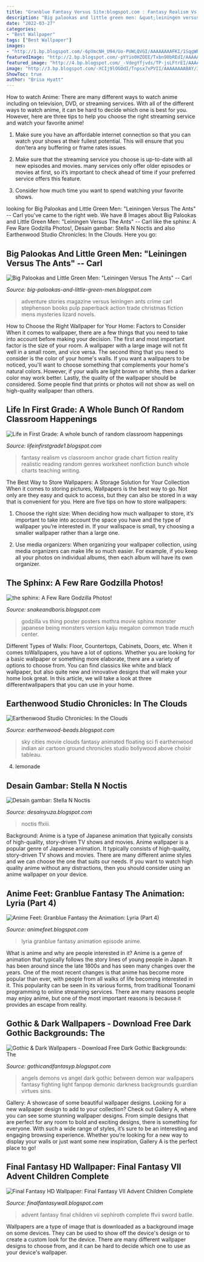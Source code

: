 ```yaml
---
title: "Granblue Fantasy Versus Site:blogspot.com : Fantasy Realism Vs Classroom Anchor Grade Chart Fiction Reality Realistic Reading Random Genres Worksheet Nonfiction Bunch Whole Charts Teaching Writing"
description: "Big palookas and little green men: &quot;leiningen versus the ants&quot; -- carl"
date: "2022-03-27"
categories:
- "Best Wallpaper"
tags: ["Best Wallpaper"]
images:
- "http://1.bp.blogspot.com/-6pVmcNH_U94/Uo-PUWLQVGI/AAAAAAAAFKI/1SqgWRowsa8/s1600/Godzilla+vs+The+Thing+(Italy,+1-sheet+poster).jpg"
featuredImage: "http://2.bp.blogspot.com/-pYYio0HZOEE/Txbn90bREdI/AAAAAAAAJR0/83oYCAcgrZw/s1600/_TWINERGY__10411f.jpg"
featured_image: "http://4.bp.blogspot.com/_-VdegYfjvds/TP-jsLFtrEI/AAAAAAAAACg/C_nEkcy1qSM/w1200-h630-p-k-no-nu/Untitled-1.jpg"
image: "http://3.bp.blogspot.com/-XCIj9lOGOdI/Tnpsx7xPVII/AAAAAAAABAY/3hyElcXZ5x0/s1600/IMG_1131.JPG"
ShowToc: true
author: "Brisa Hyatt"
---
```



How to watch Anime: There are many different ways to watch anime including on television, DVD, or streaming services.
With all of the different ways to watch anime, it can be hard to decide which one is best for you. However, here are three tips to help you choose the right streaming service and watch your favorite anime!
1. Make sure you have an affordable internet connection so that you can watch your shows at their fullest potential. This will ensure that you don’tera any buffering or frame rates issues.

2. Make sure that the streaming service you choose is up-to-date with all new episodes and movies. many services only offer older episodes or movies at first, so it’s important to check ahead of time if your preferred service offers this feature.

3. Consider how much time you want to spend watching your favorite shows.

	

		
looking for Big Palookas and Little Green Men: &quot;Leiningen Versus The Ants&quot; -- Carl you've came to the right web. We have 8 Images about Big Palookas and Little Green Men: &quot;Leiningen Versus The Ants&quot; -- Carl like the sphinx: A Few Rare Godzilla Photos!, Desain gambar: Stella N Noctis and also Earthenwood Studio Chronicles: In the Clouds. Here you go:
		
    
## Big Palookas And Little Green Men: &quot;Leiningen Versus The Ants&quot; -- Carl

<img loading=lazy src="https://3.bp.blogspot.com/-gibUUB5ewz4/UmPui54urCI/AAAAAAAAAAg/t9oUHVrVXIc/s1600/Big+Book+of+Adventure+Stories.jpg" onerror="this.onerror=null;this.src='https://tse1.mm.bing.net/th?id=OIP.Gl4KAhC35qSR22SUyoBnpQAAAA&amp;pid=15.1';" alt="Big Palookas and Little Green Men: &quot;Leiningen Versus The Ants&quot; -- Carl">

_Source: big-palookas-and-little-green-men.blogspot.com_

>adventure stories magazine versus leiningen ants crime carl stephenson books pulp paperback action trade christmas fiction mens mysteries lizard novels. 

	

How to Choose the Right Wallpaper for Your Home: Factors to Consider
When it comes to wallpaper, there are a few things that you need to take into account before making your decision. The first and most important factor is the size of your room. A wallpaper with a large image will not fit well in a small room, and vice versa. 
The second thing that you need to consider is the color of your home's walls. If you want a wallpapers to be noticed, you'll want to choose something that complements your home's natural colors. However, if your walls are light brown or white, then a darker color may work better. 
Lastly, the quality of the wallpaper should be considered. Some people find that prints or photos will not show as well on high-quality wallpaper than others.

    
## Life In First Grade: A Whole Bunch Of Random Classroom Happenings

<img loading=lazy src="http://3.bp.blogspot.com/-XCIj9lOGOdI/Tnpsx7xPVII/AAAAAAAABAY/3hyElcXZ5x0/s1600/IMG_1131.JPG" onerror="this.onerror=null;this.src='https://tse4.mm.bing.net/th?id=OIP.F6ip1pren52V8svJzUrsawHaFi&amp;pid=15.1';" alt="Life in First Grade: A whole bunch of random classroom happenings">

_Source: lifeinfirstgrade1.blogspot.com_

>fantasy realism vs classroom anchor grade chart fiction reality realistic reading random genres worksheet nonfiction bunch whole charts teaching writing. 

	

The Best Way to Store Wallpapers: A Storage Solution for Your Collection
When it comes to storing pictures, Wallpapers is the best way to go. Not only are they easy and quick to access, but they can also be stored in a way that is convenient for you. Here are five tips on how to store wallpapers:
1) Choose the right size: When deciding how much wallpaper to store, it’s important to take into account the space you have and the type of wallpaper you’re interested in. If your wallspace is small, try choosing a smaller wallpaper rather than a large one.

2) Use media organizers: When organizing your wallpaper collection, using media organizers can make life so much easier. For example, if you keep all your photos on individual albums, then each album will have its own organizer.

    
## The Sphinx: A Few Rare Godzilla Photos!

<img loading=lazy src="http://1.bp.blogspot.com/-6pVmcNH_U94/Uo-PUWLQVGI/AAAAAAAAFKI/1SqgWRowsa8/s1600/Godzilla+vs+The+Thing+(Italy,+1-sheet+poster).jpg" onerror="this.onerror=null;this.src='https://tse1.mm.bing.net/th?id=OIP.0qTFhj_xq899QDwCA45OiQHaKU&amp;pid=15.1';" alt="the sphinx: A Few Rare Godzilla Photos!">

_Source: snakeandboris.blogspot.com_

>godzilla vs thing poster posters mothra movie sphinx monster japanese being monsters version kaiju megalon common trade much center. 

	

Different Types of Walls: Floor, Countertops, Cabinets, Doors, etc.
When it comes toWallpapers, you have a lot of options. Whether you are looking for a basic wallpaper or something more elaborate, there are a variety of options to choose from. You can find classics like white and black wallpaper, but also quite new and innovative designs that will make your home look great. In this article, we will take a look at three differentwallpapers that you can use in your home.

    
## Earthenwood Studio Chronicles: In The Clouds

<img loading=lazy src="http://2.bp.blogspot.com/-pYYio0HZOEE/Txbn90bREdI/AAAAAAAAJR0/83oYCAcgrZw/s1600/_TWINERGY__10411f.jpg" onerror="this.onerror=null;this.src='https://tse1.mm.bing.net/th?id=OIP.oOQQI4t288HiSjmXDVP5KgHaFz&amp;pid=15.1';" alt="Earthenwood Studio Chronicles: In the Clouds">

_Source: earthenwood-beads.blogspot.com_

>sky cities movie clouds fantasy animated floating sci fi earthenwood indian air cartoon ground chronicles studio bollywood above choisir tableau. 

	

4. lemonade 

    
## Desain Gambar: Stella N Noctis

<img loading=lazy src="http://4.bp.blogspot.com/_-VdegYfjvds/TP-jsLFtrEI/AAAAAAAAACg/C_nEkcy1qSM/w1200-h630-p-k-no-nu/Untitled-1.jpg" onerror="this.onerror=null;this.src='https://tse2.mm.bing.net/th?id=OIP._JV7hChA1WTo1_pXq_K-2gHaE8&amp;pid=15.1';" alt="Desain gambar: Stella N Noctis">

_Source: desainyuza.blogspot.com_

>noctis ffxiii. 

	

Background: Anime is a type of Japanese animation that typically consists of high-quality, story-driven TV shows and movies.
Anime wallpaper is a popular genre of Japanese animation. It typically consists of high-quality, story-driven TV shows and movies. There are many different anime styles and we can choose the one that suits our needs. If you want to watch high quality anime without any distractions, then you should consider using an anime wallpaper on your device.

    
## Anime Feet: Granblue Fantasy The Animation: Lyria (Part 4)

<img loading=lazy src="https://2.bp.blogspot.com/-ChH6Dh8TWLw/XU5D2Vc4VpI/AAAAAAAAstE/d2FsLRAemUMHfnUbRIsTkYhnAcZKWhIJgCLcBGAs/s1600/vlcsnap-2019-08-09-21h59m12s156.png" onerror="this.onerror=null;this.src='https://tse3.mm.bing.net/th?id=OIP.e1gH_demfR2cPTeDKF4OSgHaEK&amp;pid=15.1';" alt="Anime Feet: Granblue Fantasy the Animation: Lyria (Part 4)">

_Source: animefeet.blogspot.com_

>lyria granblue fantasy animation episode anime. 

	

What is anime and why are people interested in it?
Anime is a genre of animation that typically follows the story lines of young people in Japan. It has been around since the late 1800s and has seen many changes over the years. One of the most recent changes is that anime has become more popular than ever, with people from all walks of life becoming interested in it. This popularity can be seen in its various forms, from traditional Toonami programming to online streaming services. There are many reasons people may enjoy anime, but one of the most important reasons is because it provides an escape from reality.

    
## Gothic &amp; Dark Wallpapers - Download Free Dark Gothic Backgrounds: The

<img loading=lazy src="http://3.bp.blogspot.com/-P4XmLUNMU24/UIZcswHbHuI/AAAAAAAAD7I/0mD-2rsDuPU/s1600/angeld-and-demans-dark-wallpaper.jpg" onerror="this.onerror=null;this.src='https://tse2.mm.bing.net/th?id=OIP.HK9GC0Mnio7ir9ytzRjRrAHaFe&amp;pid=15.1';" alt="Gothic &amp; Dark Wallpapers - Download Free Dark Gothic Backgrounds: The">

_Source: gothicandfantasyp.blogspot.com_

>angels demons vs angel dark gothic between demon war wallpapers fantasy fighting light fanpop demonic darkness backgrounds guardian virtues sins. 

	

Gallery: A showcase of some beautiful wallpaper designs.
Looking for a new wallpaper design to add to your collection? Check out Gallery A, where you can see some stunning wallpaper designs. From simple designs that are perfect for any room to bold and exciting designs, there is something for everyone. With such a wide range of styles, it’s sure to be an interesting and engaging browsing experience. Whether you’re looking for a new way to display your walls or just want some new inspiration, Gallery A is the perfect place to go!





	
	
    
## Final Fantasy HD Wallpaper: Final Fantasy VII Advent Children Complete

<img loading=lazy src="http://1.bp.blogspot.com/-LtVEwy6zrNc/Tp5dutTJQGI/AAAAAAAAAzA/KcmXVLU3HKI/s1600/final-fantasy-vii-advent-children-complete-original.jpg" onerror="this.onerror=null;this.src='https://tse1.mm.bing.net/th?id=OIP.jPvfyzWhB5tcvS8Bz25TxgHaEK&amp;pid=15.1';" alt="Final Fantasy HD Wallpaper: Final Fantasy VII Advent Children Complete">

_Source: finalfantasywall.blogspot.com_

>advent fantasy final children vii sephiroth complete ffvii sword batlle. 

	

Wallpapers are a type of image that is downloaded as a background image on some devices. They can be used to show off the device's design or to create a custom look for the device. There are many different wallpaper designs to choose from, and it can be hard to decide which one to use as your device's wallpaper.

